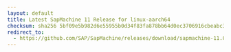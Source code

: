 ```yaml
---
layout: default
title: Latest SapMachine 11 Release for linux-aarch64
checksum: sha256 5bf09e5b982d6e55955b0d34f83fa878bb64d0ec3706916cbeabc3af78bb99dc
redirect_to:
  - https://github.com/SAP/SapMachine/releases/download/sapmachine-11.0.20.1/sapmachine-jdk-11.0.20.1_linux-aarch64_bin.tar.gz
---
```

